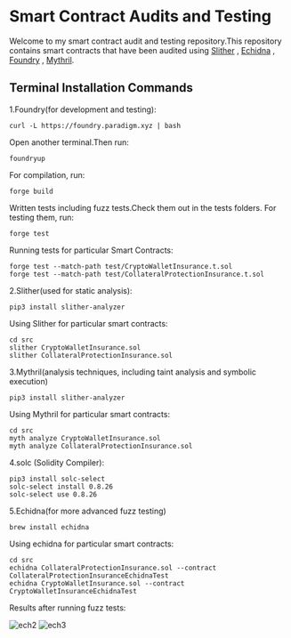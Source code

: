 # Smart Contract Audits and Testing
  Welcome to my smart contract audit and testing repository.This repository contains smart contracts that have been audited using [Slither](https://github.com/crytic/slither) , [Echidna](https://github.com/crytic/echidna) , [Foundry](https://github.com/foundry-rs/foundry) , [Mythril](https://github.com/Consensys/mythril).

 ## Terminal Installation Commands
 1.Foundry(for development and testing):
  ```
curl -L https://foundry.paradigm.xyz | bash
```
Open another terminal.Then run:
```
foundryup
```
For compilation, run:
```
forge build
```
Written tests including fuzz tests.Check them out in the tests folders. For testing them, run:
```
forge test
```
Running tests for particular Smart Contracts:
```
forge test --match-path test/CryptoWalletInsurance.t.sol
forge test --match-path test/CollateralProtectionInsurance.t.sol
```
2.Slither(used for static analysis):
 ```
 pip3 install slither-analyzer 
```
Using Slither for particular smart contracts:
```
cd src
slither CryptoWalletInsurance.sol
slither CollateralProtectionInsurance.sol
```
3.Mythril(analysis techniques, including taint analysis and symbolic execution)
 ```
pip3 install slither-analyzer
```
Using Mythril for particular smart contracts:
```
cd src
myth analyze CryptoWalletInsurance.sol
myth analyze CollateralProtectionInsurance.sol
```
4.solc (Solidity Compiler):
 ```
pip3 install solc-select
solc-select install 0.8.26
solc-select use 0.8.26
```
5.Echidna(for more advanced fuzz testing)
```
brew install echidna
```
Using echidna for particular smart contracts:
```
cd src
echidna CollateralProtectionInsurance.sol --contract CollateralProtectionInsuranceEchidnaTest
echidna CryptoWalletInsurance.sol --contract CryptoWalletInsuranceEchidnaTest
```
Results after running fuzz tests:

![ech2](https://github.com/skpkss/Unhackable_Contracts/assets/107455544/7fff890a-244f-4b47-8f5b-526ec03a1419)
![ech3](https://github.com/skpkss/Unhackable_Contracts/assets/107455544/5df37520-ade1-482b-a0d8-d9a1a323cfd3)

